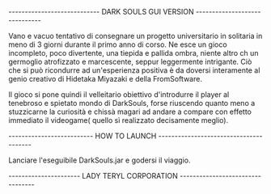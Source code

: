 ---------------------------- DARK SOULS GUI VERSION ------------------------------

Vano e vacuo tentativo di consegnare un progetto universitario in solitaria in 
meno di 3 giorni durante il primo anno di corso. 
Ne esce un gioco incompleto, poco divertente, una tiepida e pallida ombra, niente
altro ch un germoglio atrofizzato e marcescente, seppur leggermente intrigante.
Ciò che si può ricondurre ad un'esperienza positiva è da doversi interamente
al genio creativo di Hidetaka Miyazaki e della FromSoftware.

Il gioco si pone quindi il velleitario obiettivo d'introdurre il player al
tenebroso e spietato mondo di DarkSouls, forse riuscendo quanto meno a
stuzzicarne la curiosità e chissà magari ad andare a compare con effetto
immediato il videogame( quello sì realizzato decisamente meglio).

-------------------------- HOW TO LAUNCH ---------------------------------------

Lanciare l'eseguibile DarkSouls.jar e godersi il viaggio.

---------------------- LADY TERYL CORPORATION ---------------------------------
